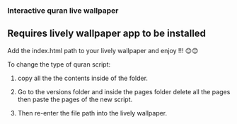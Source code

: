 ### Interactive quran live wallpaper

## Requires lively wallpaper app to be installed

Add the index.html path to your lively wallpaper and enjoy !!! 😊😊

To change the type of quran script:

1. copy all the the contents inside of the folder.

2. Go to the versions folder and inside the pages folder delete all the pages then paste the pages of the new script.

3. Then re-enter the file path into the lively wallpaper.

